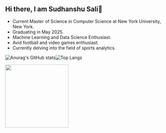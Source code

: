 ## Hi there, I am Sudhanshu Sali👋

- Current Master of Science in Computer Science at New York University, New York.
- Graduating in May 2025.
- Machine Learning and Data Science Enthusiast.
- Avid football and video games enthusiast.
- Currently delving into the field of sports analytics.
  
![Anurag's GitHub stats](https://github-readme-stats.vercel.app/api?username=sudsali&show_icons=true&theme=radical&rank_icon=github)![Top Langs](https://github-readme-stats.vercel.app/api/top-langs/?username=anuraghazra&layout=compact)

<img align="left" height=202 src="https://github-readme-streak-stats-git-main-davids-projects-ad77adcc.vercel.app/?user=sudsali&theme=radical"/>


